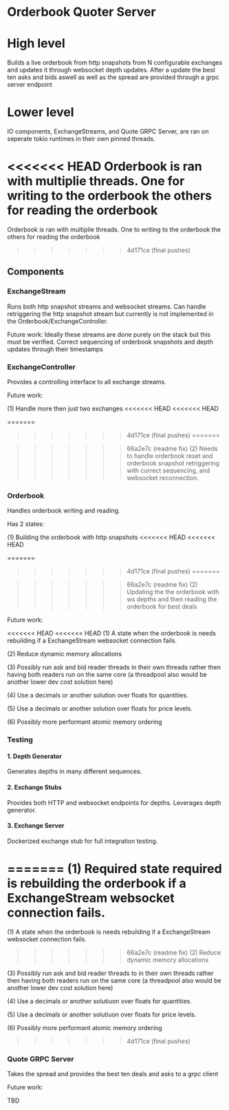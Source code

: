 # Orderbook Quoter Server 

# High level

Builds a live orderbook from http snapshots from N configurable exchanges and updates it through
websocket depth updates. After a update the best ten asks and bids aswell as well as the spread 
are provided through a grpc server endpoint

# Lower level

IO components, ExchangeStreams, and Quote GRPC Server, are ran on seperate tokio runtimes in their own
pinned threads.

<<<<<<< HEAD
Orderbook is ran with multiplie threads. One for writing to the orderbook the others for reading the orderbook
=======
Orderbook is ran with multiplie threads. One to writing to the orderbook the others for reading the orderbook
>>>>>>> 4d171ce (final pushes)

## Components 

### ExchangeStream

Runs both http snapshot streams and websocket streams. Can handle retriggering the http snapshot stream 
but currently is not implemented in the Orderbook/ExchangeController. 

Future work: Ideally these streams are done purely on the stack but this must be verified. Correct 
sequencing of orderbook snapshots and depth updates through their timestamps

### ExchangeController

Provides a controlling interface to all exchange streams. 

Future work: 

(1) Handle more then just two exchanges
<<<<<<< HEAD
<<<<<<< HEAD

=======
>>>>>>> 4d171ce (final pushes)
=======

>>>>>>> 66a2e7c (readme fix)
(2) Needs to handle orderbook reset and orderbook snapshot
retriggering with correct sequencing, and websocket reconnection.

### Orderbook

Handles orderbook writing and reading.  

Has 2 states:

(1) Building the orderbook with http snapshots
<<<<<<< HEAD
<<<<<<< HEAD

=======
>>>>>>> 4d171ce (final pushes)
=======

>>>>>>> 66a2e7c (readme fix)
(2) Updating the the orderbook with ws depths and then reading the orderbook for best deals

Future work: 

<<<<<<< HEAD
<<<<<<< HEAD
(1) A state when the orderbook is needs rebuilding if a ExchangeStream websocket connection fails. 

(2) Reduce dynamic memory allocations

(3) Possibly run ask and bid reader threads in their own threads rather
then having both readers run on the same core (a threadpool also would be another lower dev cost solution here)

(4) Use a decimals or another solution over floats for quantities.

(5) Use a decimals or another solution over floats for price levels.

(6) Possibly more performant atomic memory ordering 

### Testing

#### 1. Depth Generator

Generates depths in many different sequences.

#### 2. Exchange Stubs

Provides both HTTP and websocket endpoints for depths. Leverages depth generator.

#### 3. Exchange Server

Dockerized exchange stub for full integration testing.


=======
(1) Required state required is rebuilding the orderbook if a ExchangeStream websocket connection fails. 
=======
(1) A state when the orderbook is needs rebuilding if a ExchangeStream websocket connection fails. 

>>>>>>> 66a2e7c (readme fix)
(2) Reduce dynamic memory allocations

(3) Possibly run ask and bid reader threads to in their own threads rather
then having both readers run on the same core (a threadpool also would be another lower dev cost solution here)

(4) Use a decimals or another solutiuon over floats for quantities.

(5) Use a decimals or another solutiuon over floats for price levels.

(6) Possibly more performant atomic memory ordering 

>>>>>>> 4d171ce (final pushes)
### Quote GRPC Server

Takes the spread and provides the best ten deals and asks to a grpc client

Future work:

TBD
